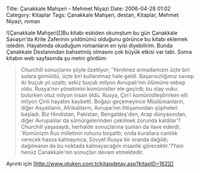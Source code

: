 Title: Çanakkale Mahşeri - Mehmet Niyazi
Date: 2006-04-28 01:02
Category: Kitaplar
Tags: Çanakkale Mahşeri, destan, Kitaplar, Mehmet Niyazi, roman

<p>
![Çanakkale Mahşeri][]Bu kitabı eskiden okumştum bu gün Çanakkale
Savaşın'da Krite Zaferinin yıldönümü olduğunu görünce bu kitabı eklemek
istedim. Hayatımda okuduğum romanların en iyisi diyebilirim. Bunda
Çanakkale Destanından bahsetmiş olmasını çok büyük etkisi var tabi.
Sonra kitabın web sayfasında şu metni gördüm: <!--more-->

> Churchill sonuçlarını şöyle özetliyor; 'Yenilmez armadamızın üçte biri
> sulara gömüldü, üçte biri kullanılmaz hale geldi. Başarısızlığımız
> savaşı iki buçuk yıl uzattı; sekiz buçuk milyon Avrupalı'nın ölümüne
> sebep oldu. Rusya'nın yönetimini komünistler ele geçirdi; bu olay vuku
> bulurken otuz milyon insan öldü. Rusya, Çin'i komünistleştirirken elli
> milyon Çinli hayatını kaybetti. Boğazı geçemeyince Müslümanların,
> diğer Asyalıların, Afrikalıların, Avrupa'nın ihtişamından şüpheleri
> başladı. Biz Hindistan, Pakistan, Bengaldeş'den, Arap dünyasından,
> diğer Avrupalılar da sömürgelerinden çekilmek zorunda kaldılar'?
> Churchill yaşasaydı, herhalde sonuçlarına şunları da ilave ederdi;
> 'Komünizm Rus milletinin ruhunu boşalttı; onda kurallara canlılık
> verecek hassa kalmayınca, Sovyet Rusya bir oranda dağıldı; dağılmanın
> da bu noktada kalmayacağını insanlık görecektir.'?Yani henüz
> Çanakkale'nin sonuçları devam etmektedir.

Ayrıntı için [http://www.otuken.com.tr/kitapdetay.asp?kitapID=162][]

</p>

  [Çanakkale Mahşeri]: http://www.fatihhayrioglu.com/wp-content/canakkale_mahseri.thumbnail.jpg
    "Çanakkale Mahşeri"
  [http://www.otuken.com.tr/kitapdetay.asp?kitapID=162]: http://www.otuken.com.tr/kitapdetay.asp?kitapID=162
    "Çanakkale Mahşeri - Mehmet Nİyazi"
